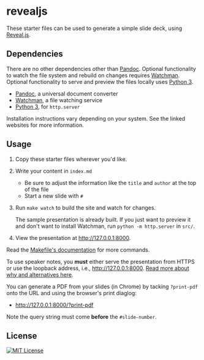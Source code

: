# revealjs

These starter files can be used to generate a simple slide deck, using
[Reveal.js](https://revealjs.com/#/).

## Dependencies

There are no other dependencies other than [Pandoc]. Optional functionality to
watch the file system and rebuild on changes requires [Watchman]. Optional
functionality to serve and preview the files locally uses [Python 3].

- [Pandoc], a universal document converter
- [Watchman], a file watching service
- [Python 3], for `http.server`

[Pandoc]: http://pandoc.org/
[Watchman]: https://facebook.github.io/watchman/
[Python 3]: https://docs.python.org/3/library/http.server.html

Installation instructions vary depending on your system. See the linked websites
for more information.

## Usage

1. Copy these starter files wherever you'd like.
1. Write your content in `index.md`
    - Be sure to adjust the information like the `title` and `author` at the top
      of the file
    - Start a new slide with `#`
1. Run `make watch` to build the site and watch for changes.

   The sample presentation is already built. If you just want to preview it and
   don't want to install Watchman, run `python -m http.server` in `src/`.

1. View the presentation at <http://127.0.0.1:8000>.

Read the [Makefile's documentation][Makefile] for more commands.

[Makefile]: src/Makefile

To use speaker notes, you **must** either serve the presentation from HTTPS or
use the loopback address, i.e., <http://127.0.0.1:8000>. [Read more about why
and alternatives here][https].

[https]: https://letsencrypt.org/docs/certificates-for-localhost/

You can generate a PDF from your slides (in Chrome) by tacking `?print-pdf` onto
the URL and using the browser's print diaglog:

- <http://127.0.0.1:8000/?print-pdf>

Note the query string must come **before** the `#slide-number`.

## License

[![MIT License](https://img.shields.io/badge/license-MIT-blue.svg)](https://jez.io/MIT-LICENSE.txt)

